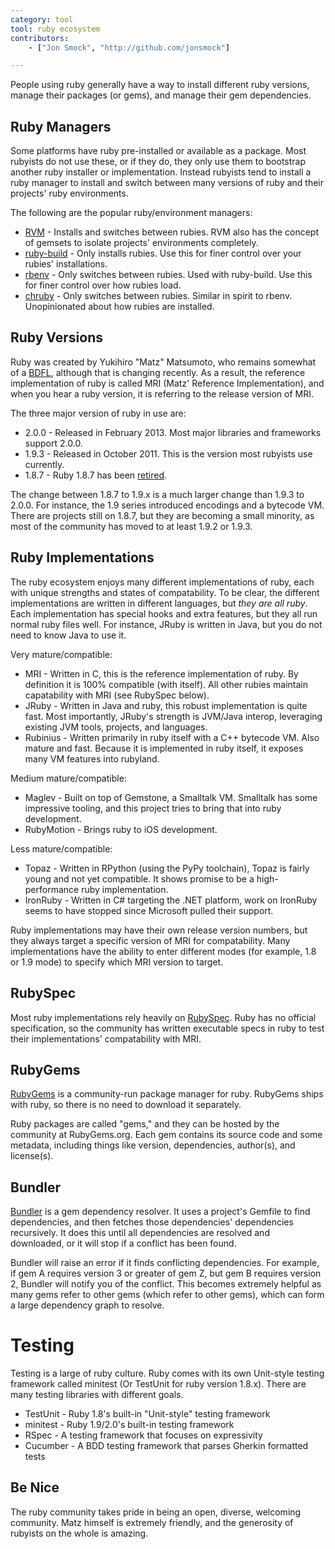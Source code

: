 ```yaml
---
category: tool
tool: ruby ecosystem
contributors:
    - ["Jon Smock", "http://github.com/jonsmock"]

---
```


People using ruby generally have a way to install different ruby versions,
manage their packages (or gems), and manage their gem dependencies.

## Ruby Managers

Some platforms have ruby pre-installed or available as a package. Most rubyists
do not use these, or if they do, they only use them to bootstrap another ruby
installer or implementation. Instead rubyists tend to install a ruby manager to
install and switch between many versions of ruby and their projects' ruby
environments.

The following are the popular ruby/environment managers:

* [RVM](https://rvm.io/) - Installs and switches between rubies. RVM also has
  the concept of gemsets to isolate projects' environments completely.
* [ruby-build](https://github.com/sstephenson/ruby-build) - Only installs
  rubies. Use this for finer control over your rubies' installations.
* [rbenv](https://github.com/sstephenson/rbenv) - Only switches between rubies.
  Used with ruby-build.  Use this for finer control over how rubies load.
* [chruby](https://github.com/postmodern/chruby) - Only switches between rubies.
  Similar in spirit to rbenv. Unopinionated about how rubies are installed.

## Ruby Versions

Ruby was created by Yukihiro "Matz" Matsumoto, who remains somewhat of a
[BDFL](https://en.wikipedia.org/wiki/Benevolent_Dictator_for_Life), although
that is changing recently. As a result, the reference implementation of ruby is
called MRI (Matz' Reference Implementation), and when you hear a ruby version,
it is referring to the release version of MRI.

The three major version of ruby in use are:

* 2.0.0 - Released in February 2013. Most major libraries and frameworks support
  2.0.0.
* 1.9.3 - Released in October 2011. This is the version most rubyists use
  currently.
* 1.8.7 - Ruby 1.8.7 has been
  [retired](http://www.ruby-lang.org/en/news/2013/06/30/we-retire-1-8-7/).

The change between 1.8.7 to 1.9.x is a much larger change than 1.9.3 to 2.0.0.
For instance, the 1.9 series introduced encodings and a bytecode VM.  There
are projects still on 1.8.7, but they are becoming a small minority, as most of
the community has moved to at least 1.9.2 or 1.9.3.

## Ruby Implementations

The ruby ecosystem enjoys many different implementations of ruby, each with
unique strengths and states of compatability. To be clear, the different
implementations are written in different languages, but *they are all ruby*.
Each implementation has special hooks and extra features, but they all run
normal ruby files well. For instance, JRuby is written in Java, but you do
not need to know Java to use it.

Very mature/compatible:

* MRI - Written in C, this is the reference implementation of ruby. By
  definition it is 100% compatible (with itself). All other rubies
maintain capatability with MRI (see RubySpec below).
* JRuby - Written in Java and ruby, this robust implementation is quite fast.
  Most importantly, JRuby's strength is JVM/Java interop, leveraging existing
JVM tools, projects, and languages.
* Rubinius - Written primarily in ruby itself with a C++ bytecode VM. Also
  mature and fast. Because it is implemented in ruby itself, it exposes many VM
features into rubyland.

Medium mature/compatible:

* Maglev - Built on top of Gemstone, a Smalltalk VM. Smalltalk has some
  impressive tooling, and this project tries to bring that into ruby
development.
* RubyMotion - Brings ruby to iOS development.

Less mature/compatible:

* Topaz - Written in RPython (using the PyPy toolchain), Topaz is fairly young
  and not yet compatible. It shows promise to be a high-performance ruby
implementation.
* IronRuby - Written in C# targeting the .NET platform, work on IronRuby seems
  to have stopped since Microsoft pulled their support.

Ruby implementations may have their own release version numbers, but they always
target a specific version of MRI for compatability. Many implementations have
the ability to enter different modes (for example, 1.8 or 1.9 mode) to specify
which MRI version to target.

## RubySpec

Most ruby implementations rely heavily on [RubySpec](http://rubyspec.org/). Ruby
has no official specification, so the community has written executable specs in
ruby to test their implementations' compatability with MRI.

## RubyGems

[RubyGems](http://rubygems.org/) is a community-run package manager for ruby.
RubyGems ships with ruby, so there is no need to download it separately.

Ruby packages are called "gems," and they can be hosted by the community at
RubyGems.org. Each gem contains its source code and some metadata, including
things like version, dependencies, author(s), and license(s).

## Bundler

[Bundler](http://bundler.io/) is a gem dependency resolver. It uses a project's
Gemfile to find dependencies, and then fetches those dependencies' dependencies
recursively. It does this until all dependencies are resolved and downloaded, or
it will stop if a conflict has been found.

Bundler will raise an error if it finds conflicting dependencies. For example,
if gem A requires version 3 or greater of gem Z, but gem B requires version 2,
Bundler will notify you of the conflict. This becomes extremely helpful as many
gems refer to other gems (which refer to other gems), which can form a large
dependency graph to resolve.

# Testing

Testing is a large of ruby culture. Ruby comes with its own Unit-style testing
framework called minitest (Or TestUnit for ruby version 1.8.x). There are many
testing libraries with different goals.

* TestUnit - Ruby 1.8's built-in "Unit-style" testing framework
* minitest - Ruby 1.9/2.0's built-in testing framework
* RSpec - A testing framework that focuses on expressivity
* Cucumber - A BDD testing framework that parses Gherkin formatted tests

## Be Nice

The ruby community takes pride in being an open, diverse, welcoming community.
Matz himself is extremely friendly, and the generosity of rubyists on the whole
is amazing.
